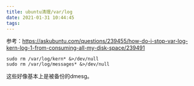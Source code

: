 ```yaml
---
title: ubuntu清理/var/log
date: 2021-01-31 10:44:45
tags:
---
```


参考：<https://askubuntu.com/questions/239455/how-do-i-stop-var-log-kern-log-1-from-consuming-all-my-disk-space/239491>

```shell
sudo rm /var/log/kern* &>/dev/null
sudo rm /var/log/messages* &>/dev/null
```
这些好像基本上是被备份的dmesg。
